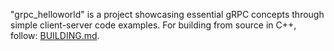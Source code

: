 "grpc_helloworld" is a   project showcasing essential gRPC concepts through simple client-server code examples.
For building from source in C++, follow: [BUILDING.md](https://chromium.googlesource.com/external/github.com/grpc/grpc/+/HEAD/BUILDING.md).
